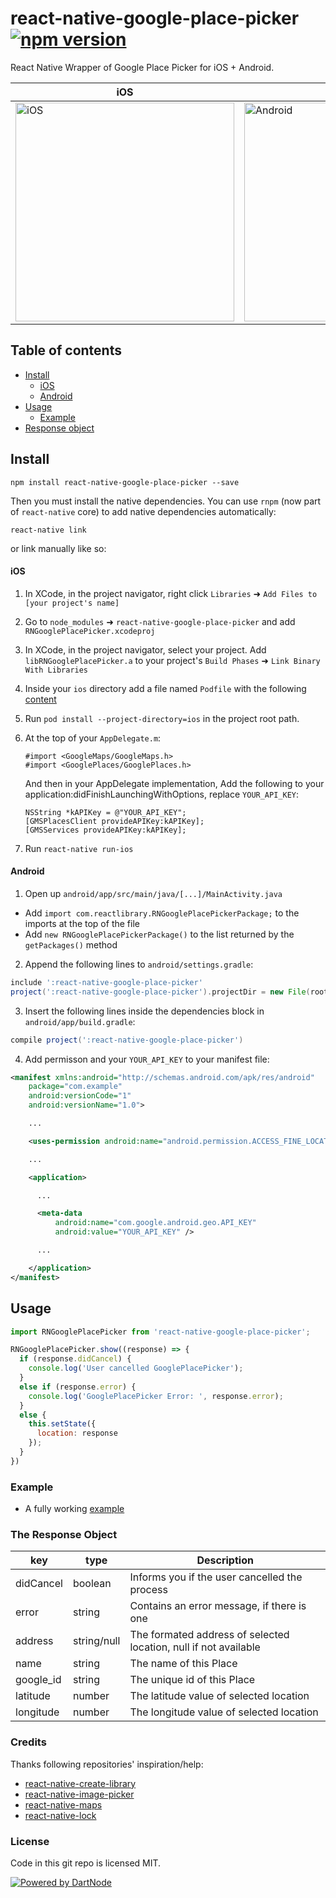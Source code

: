 
# react-native-google-place-picker [![npm version](https://badge.fury.io/js/react-native-google-place-picker.svg)](https://badge.fury.io/js/react-native-google-place-picker)

React Native Wrapper of Google Place Picker for iOS + Android.

iOS | Android
------- | ----
<img title="iOS" src="https://i.imgur.com/whMT9CD.png" width="350"> | <img title="Android" src="https://i.imgur.com/ltkmP1k.png" width="350">

## Table of contents
- [Install](#install)
  - [iOS](#ios)
  - [Android](#android)
- [Usage](#usage)
  - [Example](#example)
- [Response object](#the-response-object)

## Install

`npm install react-native-google-place-picker --save`

Then you must install the native dependencies. You can use `rnpm` (now part of `react-native` core) to add native dependencies automatically:

`react-native link`

 or link manually like so: 

#### iOS

1. In XCode, in the project navigator, right click `Libraries` ➜ `Add Files to [your project's name]`
2. Go to `node_modules` ➜ `react-native-google-place-picker` and add `RNGooglePlacePicker.xcodeproj`
3. In XCode, in the project navigator, select your project. Add `libRNGooglePlacePicker.a` to your project's `Build Phases` ➜ `Link Binary With Libraries`
4. Inside your `ios` directory add a file named `Podfile` with the following [content](https://github.com/q6112345/react-native-google-place-picker/blob/master/Podfile.template)
6. Run `pod install --project-directory=ios` in the project root path.
7.  At the top of your `AppDelegate.m`:

    ```objc
    #import <GoogleMaps/GoogleMaps.h>
    #import <GooglePlaces/GooglePlaces.h>
    ```
    And then in your AppDelegate implementation, Add the following to your application:didFinishLaunchingWithOptions, replace `YOUR_API_KEY`:

    ```
    NSString *kAPIKey = @"YOUR_API_KEY";
    [GMSPlacesClient provideAPIKey:kAPIKey];
    [GMSServices provideAPIKey:kAPIKey];
    ```

8. Run `react-native run-ios`

#### Android

1. Open up `android/app/src/main/java/[...]/MainActivity.java`
  - Add `import com.reactlibrary.RNGooglePlacePickerPackage;` to the imports at the top of the file
  - Add `new RNGooglePlacePickerPackage()` to the list returned by the `getPackages()` method
2. Append the following lines to `android/settings.gradle`:

```groovy
include ':react-native-google-place-picker'
project(':react-native-google-place-picker').projectDir = new File(rootProject.projectDir, 	'../node_modules/react-native-google-place-picker/android')
```

3. Insert the following lines inside the dependencies block in `android/app/build.gradle`:

```groovy
compile project(':react-native-google-place-picker')
```

4. Add permisson and your `YOUR_API_KEY` to your manifest file:

```xml
<manifest xmlns:android="http://schemas.android.com/apk/res/android"
    package="com.example"
    android:versionCode="1"
    android:versionName="1.0">

    ...

    <uses-permission android:name="android.permission.ACCESS_FINE_LOCATION" />

    ...

    <application>

      ...

      <meta-data
          android:name="com.google.android.geo.API_KEY"
          android:value="YOUR_API_KEY" />

      ...

    </application>
</manifest>
```

## Usage
```javascript
import RNGooglePlacePicker from 'react-native-google-place-picker';

RNGooglePlacePicker.show((response) => {
  if (response.didCancel) {
    console.log('User cancelled GooglePlacePicker');
  }
  else if (response.error) {
    console.log('GooglePlacePicker Error: ', response.error);
  }
  else {
    this.setState({
      location: response
    });
  }
})
```
### Example
* A fully working [example](https://github.com/q6112345/react-native-google-place-picker/tree/master/example)

### The Response Object

key | type | Description
--- | --- | ---
didCancel | boolean | Informs you if the user cancelled the process
error | string | Contains an error message, if there is one
address | string/null | The formated address of selected location, null if not available
name | string | The name of this Place
google_id | string | The unique id of this Place
latitude | number | The latitude value of selected location
longitude | number | The longitude value of selected location

### Credits
Thanks following repositories' inspiration/help:

* [react-native-create-library](https://github.com/frostney/react-native-create-library)
* [react-native-image-picker](https://github.com/marcshilling/react-native-image-picker)
* [react-native-maps](https://github.com/lelandrichardson/react-native-maps)
* [react-native-lock](https://github.com/auth0/react-native-lock)


### License

Code in this git repo is licensed MIT.

[![Powered by DartNode](https://dartnode.com/branding/DN-Open-Source-sm.png)](https://dartnode.com "Powered by DartNode - Free VPS for Open Source")
